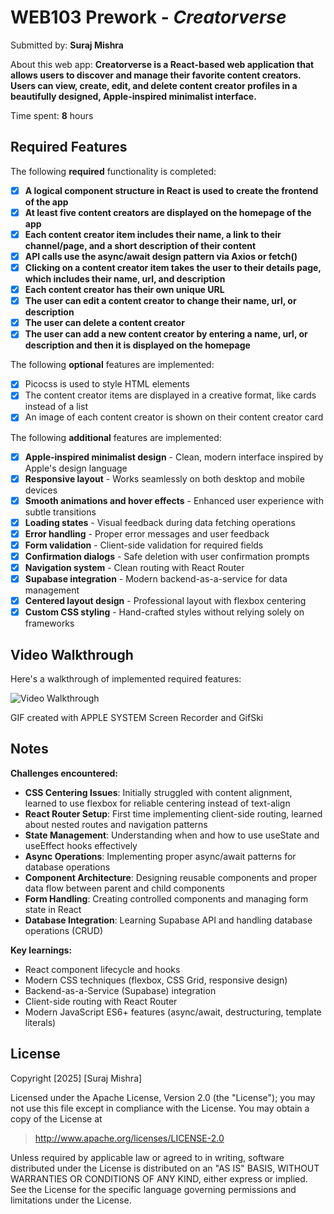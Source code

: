 # WEB103 Prework - *Creatorverse*

Submitted by: **Suraj Mishra**

About this web app: **Creatorverse is a React-based web application that allows users to discover and manage their favorite content creators. Users can view, create, edit, and delete content creator profiles in a beautifully designed, Apple-inspired minimalist interface.**

Time spent: **8** hours

## Required Features

The following **required** functionality is completed:

- [x] **A logical component structure in React is used to create the frontend of the app**
- [x] **At least five content creators are displayed on the homepage of the app**
- [x] **Each content creator item includes their name, a link to their channel/page, and a short description of their content**
- [x] **API calls use the async/await design pattern via Axios or fetch()**
- [x] **Clicking on a content creator item takes the user to their details page, which includes their name, url, and description**
- [x] **Each content creator has their own unique URL**
- [x] **The user can edit a content creator to change their name, url, or description**
- [x] **The user can delete a content creator**
- [x] **The user can add a new content creator by entering a name, url, or description and then it is displayed on the homepage**

The following **optional** features are implemented:

- [x] Picocss is used to style HTML elements
- [x] The content creator items are displayed in a creative format, like cards instead of a list
- [x] An image of each content creator is shown on their content creator card

The following **additional** features are implemented:

* [x] **Apple-inspired minimalist design** - Clean, modern interface inspired by Apple's design language
* [x] **Responsive layout** - Works seamlessly on both desktop and mobile devices
* [x] **Smooth animations and hover effects** - Enhanced user experience with subtle transitions
* [x] **Loading states** - Visual feedback during data fetching operations
* [x] **Error handling** - Proper error messages and user feedback
* [x] **Form validation** - Client-side validation for required fields
* [x] **Confirmation dialogs** - Safe deletion with user confirmation prompts
* [x] **Navigation system** - Clean routing with React Router
* [x] **Supabase integration** - Modern backend-as-a-service for data management
* [x] **Centered layout design** - Professional layout with flexbox centering
* [x] **Custom CSS styling** - Hand-crafted styles without relying solely on frameworks

## Video Walkthrough

Here's a walkthrough of implemented required features:

<img src='./Suraj_preWork.gif' title='Video Walkthrough' width='' alt='Video Walkthrough' />

<!-- Replace this with whatever GIF tool you used! -->
GIF created with APPLE SYSTEM Screen Recorder and GifSki
<!-- Recommended tools:
[Kap](https://getkap.co/) for macOS
[ScreenToGif](https://www.screentogif.com/) for Windows
[peek](https://github.com/phw/peek) for Linux. -->

## Notes

**Challenges encountered:**
- **CSS Centering Issues**: Initially struggled with content alignment, learned to use flexbox for reliable centering instead of text-align
- **React Router Setup**: First time implementing client-side routing, learned about nested routes and navigation patterns
- **State Management**: Understanding when and how to use useState and useEffect hooks effectively
- **Async Operations**: Implementing proper async/await patterns for database operations
- **Component Architecture**: Designing reusable components and proper data flow between parent and child components
- **Form Handling**: Creating controlled components and managing form state in React
- **Database Integration**: Learning Supabase API and handling database operations (CRUD)

**Key learnings:**
- React component lifecycle and hooks
- Modern CSS techniques (flexbox, CSS Grid, responsive design)
- Backend-as-a-Service (Supabase) integration
- Client-side routing with React Router
- Modern JavaScript ES6+ features (async/await, destructuring, template literals)

## License

Copyright [2025] [Suraj Mishra]

Licensed under the Apache License, Version 2.0 (the "License"); you may not use this file except in compliance with the License. You may obtain a copy of the License at

> http://www.apache.org/licenses/LICENSE-2.0

Unless required by applicable law or agreed to in writing, software distributed under the License is distributed on an "AS IS" BASIS, WITHOUT WARRANTIES OR CONDITIONS OF ANY KIND, either express or implied. See the License for the specific language governing permissions and limitations under the License.